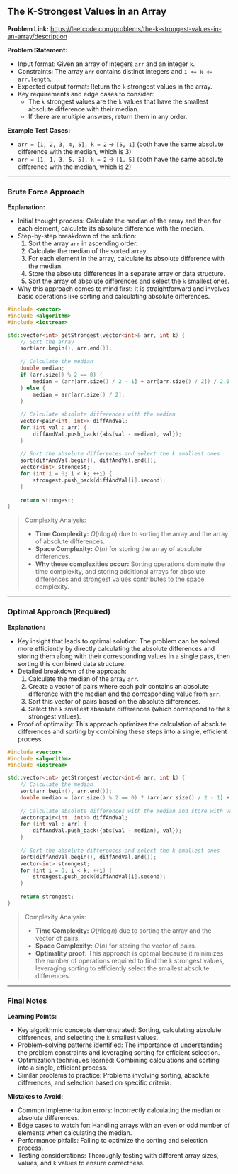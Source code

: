 ## The K-Strongest Values in an Array
**Problem Link:** https://leetcode.com/problems/the-k-strongest-values-in-an-array/description

**Problem Statement:**
- Input format: Given an array of integers `arr` and an integer `k`.
- Constraints: The array `arr` contains distinct integers and `1 <= k <= arr.length`.
- Expected output format: Return the `k` strongest values in the array.
- Key requirements and edge cases to consider:
  - The `k` strongest values are the `k` values that have the smallest absolute difference with their median.
  - If there are multiple answers, return them in any order.

**Example Test Cases:**
- `arr = [1, 2, 3, 4, 5], k = 2` -> `[5, 1]` (both have the same absolute difference with the median, which is 3)
- `arr = [1, 1, 3, 5, 5], k = 2` -> `[1, 5]` (both have the same absolute difference with the median, which is 2)

---

### Brute Force Approach
**Explanation:**
- Initial thought process: Calculate the median of the array and then for each element, calculate its absolute difference with the median.
- Step-by-step breakdown of the solution:
  1. Sort the array `arr` in ascending order.
  2. Calculate the median of the sorted array.
  3. For each element in the array, calculate its absolute difference with the median.
  4. Store the absolute differences in a separate array or data structure.
  5. Sort the array of absolute differences and select the `k` smallest ones.
- Why this approach comes to mind first: It is straightforward and involves basic operations like sorting and calculating absolute differences.

```cpp
#include <vector>
#include <algorithm>
#include <iostream>

std::vector<int> getStrongest(vector<int>& arr, int k) {
    // Sort the array
    sort(arr.begin(), arr.end());
    
    // Calculate the median
    double median;
    if (arr.size() % 2 == 0) {
        median = (arr[arr.size() / 2 - 1] + arr[arr.size() / 2]) / 2.0;
    } else {
        median = arr[arr.size() / 2];
    }
    
    // Calculate absolute differences with the median
    vector<pair<int, int>> diffAndVal;
    for (int val : arr) {
        diffAndVal.push_back({abs(val - median), val});
    }
    
    // Sort the absolute differences and select the k smallest ones
    sort(diffAndVal.begin(), diffAndVal.end());
    vector<int> strongest;
    for (int i = 0; i < k; ++i) {
        strongest.push_back(diffAndVal[i].second);
    }
    
    return strongest;
}
```

> Complexity Analysis:
> - **Time Complexity:** $O(n \log n)$ due to sorting the array and the array of absolute differences.
> - **Space Complexity:** $O(n)$ for storing the array of absolute differences.
> - **Why these complexities occur:** Sorting operations dominate the time complexity, and storing additional arrays for absolute differences and strongest values contributes to the space complexity.

---

### Optimal Approach (Required)
**Explanation:**
- Key insight that leads to optimal solution: The problem can be solved more efficiently by directly calculating the absolute differences and storing them along with their corresponding values in a single pass, then sorting this combined data structure.
- Detailed breakdown of the approach:
  1. Calculate the median of the array `arr`.
  2. Create a vector of pairs where each pair contains an absolute difference with the median and the corresponding value from `arr`.
  3. Sort this vector of pairs based on the absolute differences.
  4. Select the `k` smallest absolute differences (which correspond to the `k` strongest values).
- Proof of optimality: This approach optimizes the calculation of absolute differences and sorting by combining these steps into a single, efficient process.

```cpp
#include <vector>
#include <algorithm>
#include <iostream>

std::vector<int> getStrongest(vector<int>& arr, int k) {
    // Calculate the median
    sort(arr.begin(), arr.end());
    double median = (arr.size() % 2 == 0) ? (arr[arr.size() / 2 - 1] + arr[arr.size() / 2]) / 2.0 : arr[arr.size() / 2];
    
    // Calculate absolute differences with the median and store with values
    vector<pair<int, int>> diffAndVal;
    for (int val : arr) {
        diffAndVal.push_back({abs(val - median), val});
    }
    
    // Sort the absolute differences and select the k smallest ones
    sort(diffAndVal.begin(), diffAndVal.end());
    vector<int> strongest;
    for (int i = 0; i < k; ++i) {
        strongest.push_back(diffAndVal[i].second);
    }
    
    return strongest;
}
```

> Complexity Analysis:
> - **Time Complexity:** $O(n \log n)$ due to sorting the array and the vector of pairs.
> - **Space Complexity:** $O(n)$ for storing the vector of pairs.
> - **Optimality proof:** This approach is optimal because it minimizes the number of operations required to find the `k` strongest values, leveraging sorting to efficiently select the smallest absolute differences.

---

### Final Notes

**Learning Points:**
- Key algorithmic concepts demonstrated: Sorting, calculating absolute differences, and selecting the `k` smallest values.
- Problem-solving patterns identified: The importance of understanding the problem constraints and leveraging sorting for efficient selection.
- Optimization techniques learned: Combining calculations and sorting into a single, efficient process.
- Similar problems to practice: Problems involving sorting, absolute differences, and selection based on specific criteria.

**Mistakes to Avoid:**
- Common implementation errors: Incorrectly calculating the median or absolute differences.
- Edge cases to watch for: Handling arrays with an even or odd number of elements when calculating the median.
- Performance pitfalls: Failing to optimize the sorting and selection process.
- Testing considerations: Thoroughly testing with different array sizes, values, and `k` values to ensure correctness.
